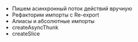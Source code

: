 
- Пишем асинхронный поток действий вручную
- Рефакторим импорты с Re-export
- Алиасы и абсолютные импорты
- createAsyncThunk
- createSlice
